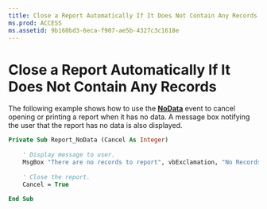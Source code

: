 ```yaml
---
title: Close a Report Automatically If It Does Not Contain Any Records
ms.prod: ACCESS
ms.assetid: 9b160bd3-6eca-f907-ae5b-4327c3c1618e
---
```



# Close a Report Automatically If It Does Not Contain Any Records

The following example shows how to use the  **[NoData](report-nodata-event-access.md)** event to cancel opening or printing a report when it has no data. A message box notifying the user that the report has no data is also displayed.


```vb
Private Sub Report_NoData (Cancel As Integer) 
     
    ' Display message to user. 
    MsgBox "There are no records to report", vbExclamation, "No Records" 
 
    ' Close the report. 
    Cancel = True 
 
End Sub
```


